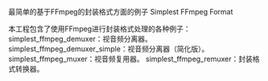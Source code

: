 最简单的基于FFmpeg的封装格式方面的例子
Simplest FFmpeg Format


本工程包含了使用FFmpeg进行封装格式处理的各种例子：
simplest_ffmpeg_demuxer：视音频分离器。
simplest_ffmpeg_demuxer_simple：视音频分离器（简化版）。
simplest_ffmpeg_muxer：视音频复用器。
simplest_ffmpeg_remuxer：封装格式转换器。


